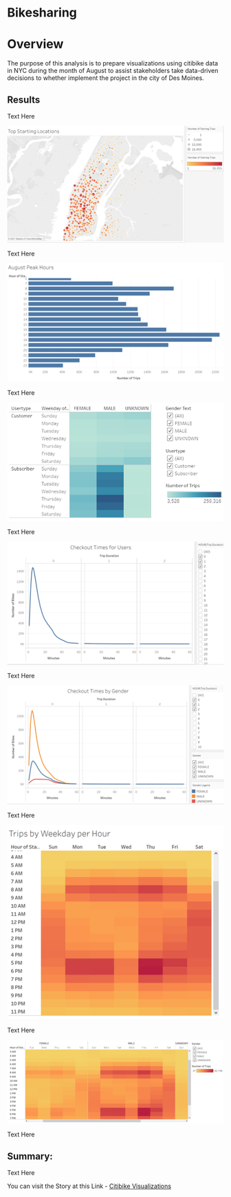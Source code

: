 # Bikesharing

# Overview

The purpose of this analysis is to prepare visualizations using citibike data in NYC during the month of August to assist stakeholders take data-driven decisions to whether implement the project in the city of Des Moines. 

## Results

Text Here


<p align="left"> <img src="/Resources/Locations.png"> </p>

Text Here

<p align="left"> <img src="/Resources/PeakHours.png"> </p>

Text Here

<p align="left"> <img src="/Resources/User_Type_Gender.png"> </p>

Text Here

<p align="left"> <img src="/Resources/Trips_Duration.png"> </p>

Text Here

<p align="left"> <img src="/Resources/Trip_Duration_Gender.png"> </p>

Text Here

<p align="left"> <img src="/Resources/Weekday_Trips.png"> </p>

Text Here

<p align="left"> <img src="/Resources/Weekday_Trips_Gender.png"> </p>

Text Here


## Summary:

Text Here

You can visit the Story at this Link - [Citibike Visualizations](https://public.tableau.com/views/CitiBikeChallenge_16151427468530/CitiBike?:language=en&:display_count=y&publish=yes&:origin=viz_share_link)